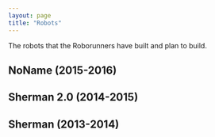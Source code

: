 ```yaml
---
layout: page
title: "Robots"
---
```


The robots that the Roborunners have built and plan to build.

## NoName (2015-2016)

## Sherman 2.0 (2014-2015)

## Sherman (2013-2014)
